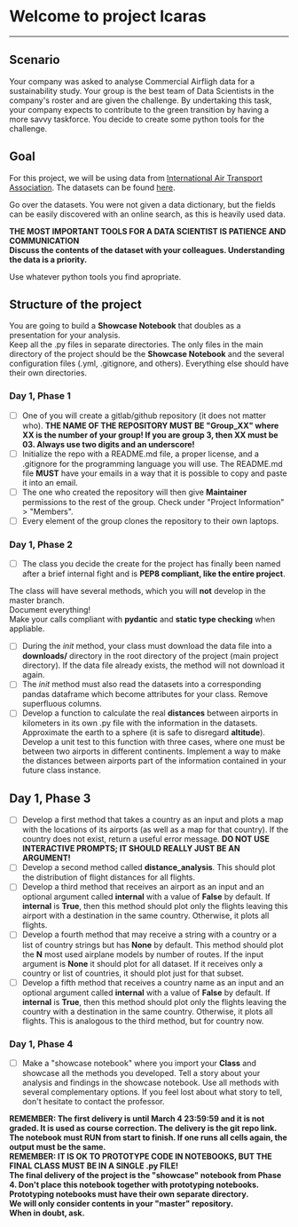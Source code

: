 # Welcome to project Icaras
---

## Scenario

Your company was asked to analyse Commercial Airfligh data for a sustainability study. Your group is the best team of Data Scientists in the company's roster and are given the challenge. By undertaking this task, your company expects to contribute to the green transition by having a more savvy taskforce. You decide to create some python tools for the challenge.

## Goal

For this project, we will be using data from [International Air Transport Association](https://www.iata.org/). The datasets can be found [here](https://gitlab.com/adpro1/adpro2024/-/raw/main/Files/flight_data.zip?inline=false).

Go over the datasets. You were not given a data dictionary, but the fields can be easily discovered with an online search, as this is heavily used data.

<div class="alert alert-danger">
    <b> THE MOST IMPORTANT TOOLS FOR A DATA SCIENTIST IS PATIENCE AND COMMUNICATION</b>
    <br>
    <b> Discuss the contents of the dataset with your colleagues. Understanding the data is a priority. </b>
</div>

Use whatever python tools you find apropriate.

## Structure of the project

You are going to build a **Showcase Notebook** that doubles as a presentation for your analysis.  
Keep all the .py files in separate directories. The only files in the main directory of the project should be the **Showcase Notebook** and the several configuration files (.yml, .gitignore, and others). Everything else should have their own directories.

### Day 1, Phase 1

- [ ] One of you will create a gitlab/github repository (it does not matter who). __THE NAME OF THE REPOSITORY MUST BE "Group_XX" where XX is the number of your group! If you are group 3, then XX must be 03. Always use two digits and an underscore!__
- [ ] Initialize the repo with a README.md file, a proper license, and a .gitignore for the programming language you will use. The README.md file __MUST__ have your emails in a way that it is possible to copy and paste it into an email.
- [ ] The one who created the repository will then give __Maintainer__ permissions to the rest of the group. Check under "Project Information" > "Members".
- [ ] Every element of the group clones the repository to their own laptops.

### Day 1, Phase 2

- [ ] The class you decide the create for the project has finally been named after a brief internal fight and is __PEP8 compliant, like the entire project__.

The class will have several methods, which you will __not__ develop in the master branch.  
Document everything!  
Make your calls compliant with __pydantic__ and __static type checking__ when appliable.

- [ ] During the _init_ method, your class must download the data file into a __downloads/__ directory in the root directory of the project (main project directory). If the data file already exists, the method will not download it again.
- [ ] The _init_ method must also read the datasets into a corresponding pandas dataframe which become attributes for your class. Remove superfluous columns.
- [ ] Develop a function to calculate the real __distances__ between airports in kilometers in its own .py file with the information in the datasets. Approximate the earth to a sphere (it is safe to disregard __altitude__). Develop a unit test to this function with three cases, where one must be between two airports in different continents. Implement a way to make the distances between airports part of the information contained in your future class instance.

## Day 1, Phase 3

- [ ] Develop a first method that takes a country as an input and plots a map with the locations of its airports (as well as a map for that country). If the country does not exist, return a useful error message. __DO NOT USE INTERACTIVE PROMPTS; IT SHOULD REALLY JUST BE AN ARGUMENT!__
- [ ] Develop a second method called __distance_analysis__. This should plot the distribution of flight distances for all flights.
- [ ] Develop a third method that receives an airport as an input and an optional argument called __internal__ with a value of __False__ by default. If __internal__ is __True__, then this method should plot only the flights leaving this airport with a destination in the same country. Otherwise, it plots all flights.
- [ ] Develop a fourth method that may receive a string with a country or a list of country strings but has __None__ by default. This method should plot the __N__ most used airplane models by number of routes. If the input argument is __None__ it should plot for all dataset. If it receives only a country or list of countries, it should plot just for that subset.
- [ ] Develop a fifth method that receives a country name as an input and an optional argument called __internal__ with a value of __False__ by default. If __internal__ is __True__, then this method should plot only the flights leaving the country with a destination in the same country. Otherwise, it plots all flights. This is analogous to the third method, but for country now.

### Day 1, Phase 4

- [ ] Make a "showcase notebook" where you import your __Class__ and showcase all the methods you developed. Tell a story about your analysis and findings in the showcase notebook. Use all methods with several complementary options. If you feel lost about what story to tell, don't hesitate to contact the professor.

<div class="alert alert-info">
    <b> REMEMBER: The first delivery is until March 4 23:59:59 and it is not graded. It is used as course correction. The delivery is the git repo link. </b>
</div>

<div class="alert alert-danger">
    <b> The notebook must RUN from start to finish. If one runs all cells again, the output must be the same.</b>
</div>

<div class="alert alert-info">
    <b> REMEMBER: IT IS OK TO PROTOTYPE CODE IN NOTEBOOKS, BUT THE FINAL CLASS MUST BE IN A SINGLE .py FILE! </b>
    <br>
    <b> The final delivery of the project is the "showcase" notebook from Phase 4. Don't place this notebook together with prototyping notebooks.</b>
    <br>
    <b> Prototyping notebooks must have their own separate directory.</b>
    <br>
    <b> We will only consider contents in your "master" repository.</b>
</div>

<div class="alert alert-warning">
    <b>When in doubt, ask.</b>
</div>

